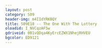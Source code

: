 ```yaml
---
layout: post 
category: S09 
header-img: m4IIdYRKBQY 
title: S09E18 -- The One With The Lottery 
oloadid: I_NVCqzAF5w 
gdriveid: 0B1vQDqa4KyErcEZWX1NhejRHVEU 
bgcolor: ED9121
--- 
```

<!--more--> 
